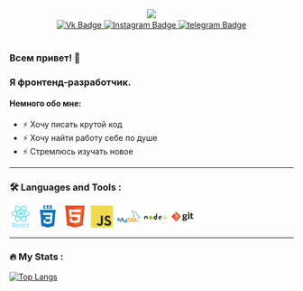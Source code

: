 <div id="header" align="center">
  <img src="https://media.giphy.com/media/3oKIPnAiaMCws8nOsE/giphy.gif" width="200px"/>
</div>

<div id="badges" align="center">
  <a href="https://vk.com/id95787710">
    <img src="https://img.shields.io/badge/vk-blue?logo=https://img.shields.io/badge/vk-blue?logo=vk&logoColor=white&style=for-the-badgevk&logoColor=white&style=for-the-badge" alt="Vk Badge"/>
  </a>
  <a href="https://vk.com/away.php?to=https%3A%2F%2Finstagram.com%2Farina_emelyanova%3Figshid%3DMzMyNGUyNmU2YQ%3D%3D&cc_key=">
    <img src="https://img.shields.io/badge/instagram-pink?logo=https://img.shields.io/badge/instagram-blue?logo=instagram&logoColor=white&style=for-the-badgevk&logoColor=white&style=for-the-badge" alt="Instagram Badge"/>
  </a>
  <a href="https://t.me/ArinaEmelyanova2000">
    <img src="https://img.shields.io/badge/telegram-blue?logo=https://img.shields.io/badge/telegram-blue?logo=telegram&logoColor=white&style=for-the-badgevk&logoColor=white&style=for-the-badge" alt="telegram Badge"/>
  </a>
</div>

<div align="center">
  <img src="https://komarev.com/ghpvc/?username=Emelyanova-Arina-29 &style=flat-square&color=blue" alt=""/>
</div>

### Всем привет! 👋
### Я фронтенд-разработчик. 
#### Немного обо мне:

- ⚡ Хочу писать крутой код
- ⚡ Хочу найти работу себе по душе
- ⚡ Стремлюсь изучать новое


---

### :hammer_and_wrench: Languages and Tools :
<div>
  <img src="https://github.com/devicons/devicon/blob/master/icons/react/react-original-wordmark.svg" title="React" alt="React" width="40" height="40"/>&nbsp;
  <img src="https://github.com/devicons/devicon/blob/master/icons/css3/css3-plain-wordmark.svg"  title="CSS3" alt="CSS" width="40" height="40"/>&nbsp;
  <img src="https://github.com/devicons/devicon/blob/master/icons/html5/html5-original.svg" title="HTML5" alt="HTML" width="40" height="40"/>&nbsp;
  <img src="https://github.com/devicons/devicon/blob/master/icons/javascript/javascript-original.svg" title="JavaScript" alt="JavaScript" width="40" height="40"/>&nbsp;
  <img src="https://github.com/devicons/devicon/blob/master/icons/mysql/mysql-original-wordmark.svg" title="MySQL"  alt="MySQL" width="40" height="40"/>&nbsp;
  <img src="https://github.com/devicons/devicon/blob/master/icons/nodejs/nodejs-original-wordmark.svg" title="NodeJS" alt="NodeJS" width="40" height="40"/>&nbsp;
  <img src="https://github.com/devicons/devicon/blob/master/icons/git/git-original-wordmark.svg" title="Git" **alt="Git" width="40" height="40"/>
</div>

---

### :fire: My Stats :
[![Top Langs](https://github-readme-stats.vercel.app/api/top-langs/?username=Emelyanova-Arina-29&layout=compact&theme=vision-friendly-dark)](https://github.com/anuraghazra/github-readme-stats)
